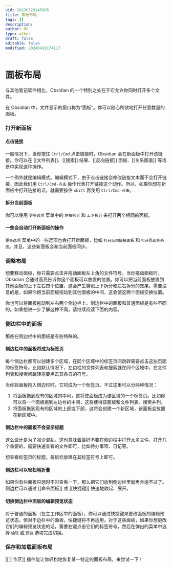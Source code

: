 ```yaml
---
uid: 20230329145805
title: 面板布局
tags: []
description: 
author: OS
type: other
draft: false
editable: false
modified: 20240429174117
---
```


# 面板布局

与其他笔记软件相比，Obsidian 的一个特别之处在于它允许你同时打开多个文件。

在 Obsidian 中，文件显示的窗口称为“面板”。你可以随心所欲地打开任意数量的面板。

### 打开新面板

#### 点击链接

一般情况下，当你按住 `Ctrl/Cmd` 点击链接时，Obsidian 会在新面板中打开该链接。你可以在 [[文件列表]]、[[搜索]] 结果、[[反向链接]] 面板、[[关系图谱]] 等场景中实现这种操作。

一个例外就是编辑模式。编辑模式下，由于点击链接会修改链接文本而不会打开链接，因此我们用 `Ctrl/Cmd-点击` 操作代表打开链接这个动作。所以，如果你想在新面板中打开链接的话，就需要按住 `shift` 再使用 `Ctrl/Cmd-点击`。

#### 拆分当前面板

你可以使用 `更多选项` 菜单中的 `左右拆分` 和 `上下拆分` 来打开两个相同的面板。

#### 一些会自动打开新面板的操作

`更多选项` 菜单中的一些选项也会打开新面板，比如 `打开反向链接面板` 和 `打开局部关系图`。并且，这些新面板会和当前面板同步。

### 调整布局

想要移动面板，你只需要点击并拖动面板左上角的文件符号。当你拖动面板时，Obsidian 会通过高亮告诉你这个面板可以放置的位置。你可以把当前面板放置到其他面板的上下左右四个位置，这会产生类似上下拆分和左右拆分的效果。需要注意的是，如果你把当前面板拖动到其他面板的中间，这会使这两个面板交换位置。

你也可以将面板拖动到左右两个侧边栏上。侧边栏中的面板和普通面板是有些不同的。如果想进一步了解这种不同，请继续阅读下面的内容。

### 侧边栏中的面板

那些在侧边栏中的面板是有些特殊的。

#### 侧边栏中的面板将成为标签页

每个侧边栏都可以创建多个区域，在同个区域中的标签页间跳转需要点击这些页面的标签符号。比如默认情况下，左边栏的文件列表和搜索就在同个区域中，在文件列表和搜索间跳转需要点击其各自的符号。

当你将面板拖入侧边栏时，它将成为一个标签页。不过这里可以分两种情况：

1. 将面板拖到现有的区域的中间，这将使面板成为该区域的一个标签页。比如你可以将一个面板拖到左边栏的中间，这将使得该面板和文件列表、搜索并列。
2. 将面板拖到现有的区域的上部或下部，这将会创建一个新区域，该面板会放置在新区域中。

#### 侧边栏中的面板不会显示标题

这么设计是为了减少混乱。这也意味着最好不要在侧边栏中打开太多文件，打开几个重要的、需要快速查看的文件即可，比如待办事项、日记等。

想查看标签页的标题，将鼠标放置在其标签符号上即可。

#### 侧边栏可以轻松地折叠

如果你有些面板只想时不时查看一下，那么把它们放到侧边栏里就再合适不过了。侧边栏可以通过 [[命令面板]] 或 [[快捷键]] 快速地收起、展开。

#### 切换侧边栏中面板的编辑预览状态

对于普通的面板（在主工作区中的面板），你可以通过快捷键来更改面板的编辑预览状态。但对于边栏中的面板，快捷键将不再适用。对于这些面板，如果你想更改它们的编辑预览状态的话，需要右键点击它们的标签符号，然后在弹出的菜单中选择 `编辑` 或 `预览` 选项完成切换。

### 保存和加载面板布局

[[工作区]] 插件能让你轻松地恢复某一特定的面板布局，来尝试一下！